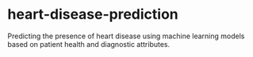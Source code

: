 # heart-disease-prediction
Predicting the presence of heart disease using machine learning models based on patient health and diagnostic attributes.

